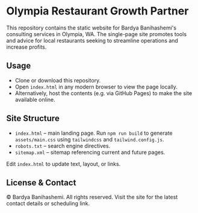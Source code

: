 # Olympia Restaurant Growth Partner

This repository contains the static website for Bardya Banihashemi's consulting services in Olympia, WA. The single-page site promotes tools and advice for local restaurants seeking to streamline operations and increase profits.

## Usage
- Clone or download this repository.
- Open `index.html` in any modern browser to view the page locally.
- Alternatively, host the contents (e.g. via GitHub Pages) to make the site available online.

## Site Structure
- `index.html` – main landing page. Run `npm run build` to generate `assets/main.css` using `tailwindcss` and `tailwind.config.js`.
- `robots.txt` – search engine directives.
- `sitemap.xml` – sitemap referencing current and future pages.

Edit `index.html` to update text, layout, or links.

## License & Contact
© Bardya Banihashemi. All rights reserved. Visit the site for the latest contact details or scheduling link.
